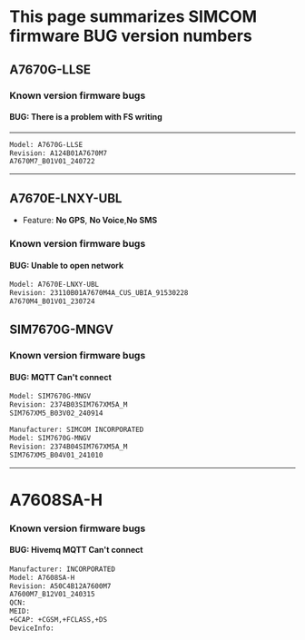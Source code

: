 
# This page summarizes SIMCOM firmware BUG version numbers

## A7670G-LLSE

### Known version firmware bugs
#### BUG: There is a problem with FS writing

-----------------------

```bash
Model: A7670G-LLSE
Revision: A124B01A7670M7
A7670M7_B01V01_240722
```

------------------------

## A7670E-LNXY-UBL

* Feature: **No GPS**, **No Voice**,**No SMS**

### Known version firmware bugs

#### BUG: Unable to open network

```bash
Model: A7670E-LNXY-UBL
Revision: 23110B01A7670M4A_CUS_UBIA_91530228
A7670M4_B01V01_230724
```

## SIM7670G-MNGV

### Known version firmware bugs

#### BUG: MQTT Can't connect

```bash
Model: SIM7670G-MNGV
Revision: 2374B03SIM767XM5A_M
SIM767XM5_B03V02_240914
```

```bash
Manufacturer: SIMCOM INCORPORATED
Model: SIM7670G-MNGV
Revision: 2374B04SIM767XM5A_M
SIM767XM5_B04V01_241010
```

------------------------


# A7608SA-H


### Known version firmware bugs

#### BUG: Hivemq MQTT Can't connect

```bash
Manufacturer: INCORPORATED
Model: A7608SA-H
Revision: A50C4B12A7600M7
A7600M7_B12V01_240315
QCN:
MEID:
+GCAP: +CGSM,+FCLASS,+DS
DeviceInfo:
```
